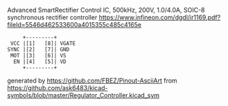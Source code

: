 Advanced SmartRectifier Control IC, 500kHz, 200V, 1.0/4.0A, SOIC-8
synchronous rectifier controller
https://www.infineon.com/dgdl/ir1169.pdf?fileId=5546d462533600a4015355c485c4165e


	     +---------+
	 VCC |[1]   [8]| VGATE
	SYNC |[2]   [7]| GND
	 MOT |[3]   [6]| VS
	  EN |[4]   [5]| VD
	     +---------+


generated by https://github.com/FBEZ/Pinout-AsciiArt from https://github.com/ask6483/kicad-symbols/blob/master/Regulator_Controller.kicad_sym
